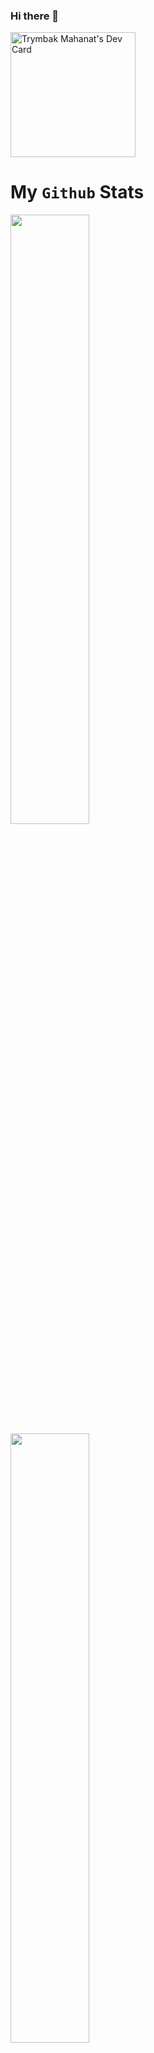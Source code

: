 ### Hi there 👋

<!--
**Trymbakmahant/Trymbakmahant** is a ✨ _special_ ✨ repository because its `README.md` (this file) appears on your GitHub profile.

Here are some ideas to get you started:

- 🔭 I’m currently working on ...
- 🌱 I’m currently learning ...
- 👯 I’m looking to collaborate on ...
- 🤔 I’m looking for help with ...
- 💬 Ask me about ...
- 📫 How to reach me: ...
- 😄 Pronouns: ...
- ⚡ Fun fact: ...
-->

<a href="https://app.daily.dev/Try"><img src="https://api.daily.dev/devcards/6d6d9a923f594415a03322bc561ce735.png?r=vuv" width="200" alt="Trymbak Mahanat's Dev Card"/></a>

# My `Github` Stats
<img class="img" style="height:auto; width:50%;" src="https://github-readme-stats.vercel.app/api?username=Trymbakmahant&theme=radical&show_icons=true&count_private=true" />
<img class="img" style="height:auto; width:50%;" src="https://github-readme-stats.vercel.app/api/top-langs/?username=Trymbakmahant&theme=radical&layout=compact" />

# `Github` Streak
<img src="https://github-readme-streak-stats.herokuapp.com/?user=Trymbakmahant&theme=radical" width=400 align="center" />


# `GitHub` Activity Graph:
![GitHub activity graph](https://activity-graph.herokuapp.com/graph?username=Trymbakmahant&hide_border=true&theme=material-palenight)
</div>
